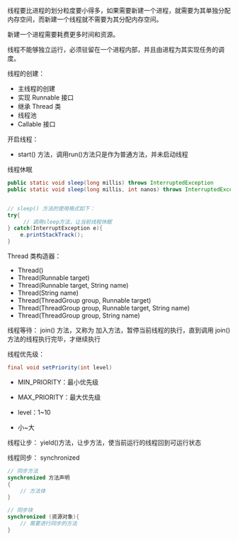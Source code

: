 线程要比进程的划分粒度要小得多，如果需要新建一个进程，就需要为其单独分配内存空间，而新建一个线程就不需要为其分配内存空间。

新建一个进程需要耗费更多时间和资源。

线程不能够独立运行，必须驻留在一个进程内部，并且由进程为其实现任务的调度。

线程的创建：
+ 主线程的创建
+ 实现 Runnable 接口
+ 继承 Thread 类
+ 线程池 
+ Callable 接口

开启线程：
+ start() 方法，调用run()方法只是作为普通方法，并未启动线程


线程休眠
```java
public static void sleep(long millis) throws InterruptedException
public static void sleep(long millis, int nanos) throws InterruptedException


// sleep() 方法的使用格式如下：
try{
     // 调用sleep方法，让当前线程休眠
} catch(InterruptException e){
    e.printStackTrack(); 
}

```


Thread 类构造器：
+ Thread()
+ Thread(Runnable target)
+ Thread(Runnable target, String name)
+ Thread(String name)
+ Thread(ThreadGroup group, Runnable target)
+ Thread(ThreadGroup group, Runnable target, String name)
+ Thread(ThreadGroup group, String name)


线程等待：
join() 方法，又称为 加入方法，暂停当前线程的执行，直到调用 join() 方法的线程执行完毕，才继续执行


线程优先级：
```java
final void setPriority(int level)
```
+ MIN_PRIORITY：最小优先级
+ MAX_PRIORITY：最大优先级

+ level：1~10
+ 小~大




线程让步：
yield()方法，让步方法，使当前运行的线程回到可运行状态


线程同步：
synchronized

```java
// 同步方法
synchronized 方法声明
{
    // 方法体
}

// 同步块
synchronized (资源对象){
    // 需要进行同步的方法    
}
```

